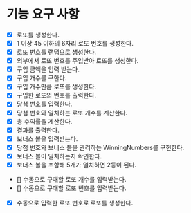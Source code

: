 # 기능 요구 사항

- [x] 로또를 생성한다.
- [x] 1 이상 45 이하의 6자리 로또 번호를 생성한다.
- [x] 로또 번호를 랜덤으로 생성한다.
- [x] 외부에서 로또 번호를 주입받아 로또를 생성한다.
- [x] 구입 금액을 입력 받는다.
- [x] 구입 개수를 구한다.
- [x] 구입 개수만큼 로또를 생성한다.
- [x] 구입한 로또의 번호를 출력한다.
- [x] 당첨 번호를 입력한다.
- [x] 당첨 번호와 일치하는 로또 개수를 계산한다.
- [x] 총 수익률을 계산한다.
- [x] 결과를 출력한다.
- [x] 보너스 볼을 입력받는다.
- [x] 당첨 번호와 보너스 볼을 관리하는 WinningNumbers를 구현한다.
- [x] 보너스 볼이 일치하는지 확인한다.
- [x] 보너스 볼을 포함해 5개가 일치하면 2등이 된다.
- [] 수동으로 구매할 로또 개수를 입력받는다.
- [] 수동으로 구매할 로또 번호를 입력받는다.
- [x] 수동으로 입력한 로또 번호로 로또를 생성한다.